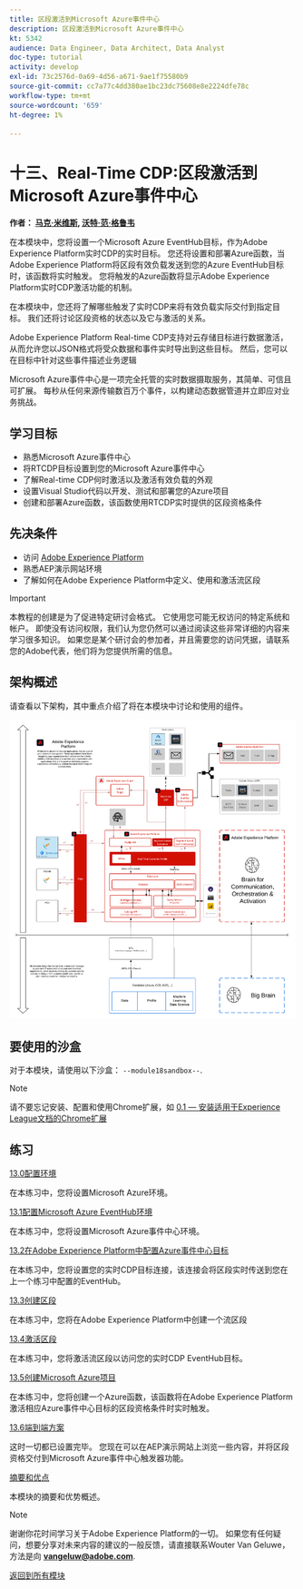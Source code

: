 ```yaml
---
title: 区段激活到Microsoft Azure事件中心
description: 区段激活到Microsoft Azure事件中心
kt: 5342
audience: Data Engineer, Data Architect, Data Analyst
doc-type: tutorial
activity: develop
exl-id: 73c2576d-0a69-4d56-a671-9ae1f75580b9
source-git-commit: cc7a77c4dd380ae1bc23dc75608e8e2224dfe78c
workflow-type: tm+mt
source-wordcount: '659'
ht-degree: 1%

---
```


# 十三、Real-Time CDP:区段激活到Microsoft Azure事件中心

**作者： [马克·米维斯](https://www.linkedin.com/in/marcmeewis/), [沃特·范·格鲁韦](https://www.linkedin.com/in/woutervangeluwe/)**

在本模块中，您将设置一个Microsoft Azure EventHub目标，作为Adobe Experience Platform实时CDP的实时目标。 您还将设置和部署Azure函数，当Adobe Experience Platform将区段有效负载发送到您的Azure EventHub目标时，该函数将实时触发。 您将触发的Azure函数将显示Adobe Experience Platform实时CDP激活功能的机制。

在本模块中，您还将了解哪些触发了实时CDP来将有效负载实际交付到指定目标。 我们还将讨论区段资格的状态以及它与激活的关系。

Adobe Experience Platform Real-time CDP支持对云存储目标进行数据激活，从而允许您以JSON格式将受众数据和事件实时导出到这些目标。 然后，您可以在目标中针对这些事件描述业务逻辑

Microsoft Azure事件中心是一项完全托管的实时数据摄取服务，其简单、可信且可扩展。 每秒从任何来源传输数百万个事件，以构建动态数据管道并立即应对业务挑战。

## 学习目标

- 熟悉Microsoft Azure事件中心
- 将RTCDP目标设置到您的Microsoft Azure事件中心
- 了解Real-time CDP何时激活以及激活有效负载的外观
- 设置Visual Studio代码以开发、测试和部署您的Azure项目
- 创建和部署Azure函数，该函数使用RTCDP实时提供的区段资格条件

## 先决条件

- 访问 [Adobe Experience Platform](https://experience.adobe.com/platform)
- 熟悉AEP演示网站环境
- 了解如何在Adobe Experience Platform中定义、使用和激活流区段

>[!IMPORTANT]
>
>本教程的创建是为了促进特定研讨会格式。 它使用您可能无权访问的特定系统和帐户。 即使没有访问权限，我们认为您仍然可以通过阅读这些非常详细的内容来学习很多知识。 如果您是某个研讨会的参加者，并且需要您的访问凭据，请联系您的Adobe代表，他们将为您提供所需的信息。

## 架构概述

请查看以下架构，其中重点介绍了将在本模块中讨论和使用的组件。

![架构概述](../../assets/images/architecturem18.png)

## 要使用的沙盒

对于本模块，请使用以下沙盒： `--module18sandbox--`.

>[!NOTE]
>
>请不要忘记安装、配置和使用Chrome扩展，如 [0.1 — 安装适用于Experience League文档的Chrome扩展](../module0/ex1.md)

## 练习

[13.0配置环境](./ex0.md)

在本练习中，您将设置Microsoft Azure环境。

[13.1配置Microsoft Azure EventHub环境](./ex1.md)

在本练习中，您将设置Microsoft Azure事件中心环境。

[13.2在Adobe Experience Platform中配置Azure事件中心目标](./ex2.md)

在本练习中，您将设置您的实时CDP目标连接，该连接会将区段实时传送到您在上一个练习中配置的EventHub。

[13.3创建区段](./ex3.md)

在本练习中，您将在Adobe Experience Platform中创建一个流区段

[13.4激活区段](./ex4.md)

在本练习中，您将激活流区段以访问您的实时CDP EventHub目标。

[13.5创建Microsoft Azure项目](./ex5.md)

在本练习中，您将创建一个Azure函数，该函数将在Adobe Experience Platform激活相应Azure事件中心目标的区段资格条件时实时触发。

[13.6端到端方案](./ex6.md)

这时一切都已设置完毕。 您现在可以在AEP演示网站上浏览一些内容，并将区段资格交付到Microsoft Azure事件中心触发器功能。

[摘要和优点](./summary.md)

本模块的摘要和优势概述。

>[!NOTE]
>
>谢谢你花时间学习关于Adobe Experience Platform的一切。 如果您有任何疑问，想要分享对未来内容的建议的一般反馈，请直接联系Wouter Van Geluwe，方法是向 **vangeluw@adobe.com**.

[返回到所有模块](../../overview.md)
